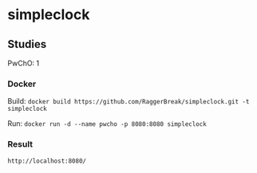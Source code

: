 # simpleclock

## Studies
PwChO: 1

### Docker

Build: `docker build https://github.com/RaggerBreak/simpleclock.git -t simpleclock`

Run: `docker run -d --name pwcho -p 8080:8080 simpleclock`

### Result
`http://localhost:8080/`
